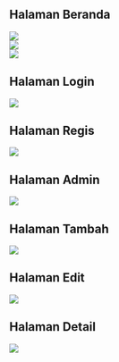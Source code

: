 ## Halaman Beranda

<img src="foto/beranda1.png" />
<br>
<img src="foto/beranda2.png" />
<br>
<img src="foto/beranda3.png" />

## Halaman Login

<img src="foto/login.png" />

<br>

## Halaman Regis

<img src="foto/register.png" />
<br>

## Halaman Admin

<img src="foto/admin.png" />
<br>

## Halaman Tambah

<img src="foto/tambah.png" />
<br>

## Halaman Edit

<img src="foto/edit.png" />
<br>

## Halaman Detail
<img src="foto/detail.png" />
<br>

